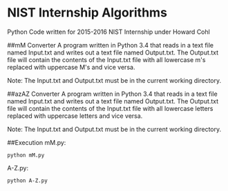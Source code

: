 # NIST Internship Algorithms
Python Code written for 2015-2016 NIST Internship under Howard Cohl

##mM Converter
A program written in Python 3.4 that reads in a text file named Input.txt and writes out a text file named Output.txt. The Output.txt file will contain the contents of the Input.txt file with all lowercase m's replaced with uppercase M's and vice versa.

Note: The Input.txt and Output.txt must be in the current working directory.

##azAZ Converter
A program written in Python 3.4 that reads in a text file named Input.txt and writes out a text file named Output.txt. The Output.txt file will contain the contents of the Input.txt file with all lowercase letters replaced with uppercase letters and vice versa.

Note: The Input.txt and Output.txt must be in the current working directory.

##Execution
mM.py:
```
python mM.py
```

A-Z.py:
```
python A-Z.py
```
